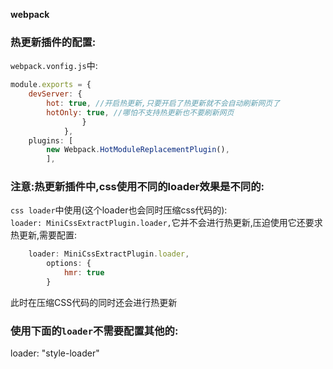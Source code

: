 **webpack**
### 热更新插件的配置:  
`webpack.vonfig.js`中:  
```javascript
module.exports = {
    devServer: {
        hot: true, //开启热更新,只要开启了热更新就不会自动刷新网页了
        hotOnly: true, //哪怕不支持热更新也不要刷新网页
                }
            },
    plugins: [
        new Webpack.HotModuleReplacementPlugin(),
        ],
```


### 注意:热更新插件中,css使用不同的loader效果是不同的:  
`css loader`中使用(这个loader也会同时压缩css代码的):  
`loader: MiniCssExtractPlugin.loader,`它并不会进行热更新,压迫使用它还要求热更新,需要配置:  
```javascript
    loader: MiniCssExtractPlugin.loader,
        options: {
            hmr: true
        }
```  
此时在压缩CSS代码的同时还会进行热更新  
### 使用下面的`loader`不需要配置其他的:  
loader: "style-loader"